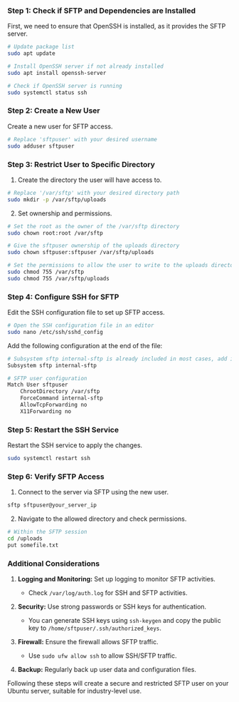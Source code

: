### Step 1: Check if SFTP and Dependencies are Installed
First, we need to ensure that OpenSSH is installed, as it provides the SFTP server.

```bash
# Update package list
sudo apt update

# Install OpenSSH server if not already installed
sudo apt install openssh-server

# Check if OpenSSH server is running
sudo systemctl status ssh
```

### Step 2: Create a New User
Create a new user for SFTP access.

```bash
# Replace 'sftpuser' with your desired username
sudo adduser sftpuser
```

### Step 3: Restrict User to Specific Directory
1. Create the directory the user will have access to.

```bash
# Replace '/var/sftp' with your desired directory path
sudo mkdir -p /var/sftp/uploads
```

2. Set ownership and permissions.

```bash
# Set the root as the owner of the /var/sftp directory
sudo chown root:root /var/sftp

# Give the sftpuser ownership of the uploads directory
sudo chown sftpuser:sftpuser /var/sftp/uploads

# Set the permissions to allow the user to write to the uploads directory
sudo chmod 755 /var/sftp
sudo chmod 755 /var/sftp/uploads
```

### Step 4: Configure SSH for SFTP
Edit the SSH configuration file to set up SFTP access.

```bash
# Open the SSH configuration file in an editor
sudo nano /etc/ssh/sshd_config
```

Add the following configuration at the end of the file:

```bash
# Subsystem sftp internal-sftp is already included in most cases, add if not present
Subsystem sftp internal-sftp

# SFTP user configuration
Match User sftpuser
    ChrootDirectory /var/sftp
    ForceCommand internal-sftp
    AllowTcpForwarding no
    X11Forwarding no
```

### Step 5: Restart the SSH Service
Restart the SSH service to apply the changes.

```bash
sudo systemctl restart ssh
```

### Step 6: Verify SFTP Access
1. Connect to the server via SFTP using the new user.

```bash
sftp sftpuser@your_server_ip
```

2. Navigate to the allowed directory and check permissions.

```bash
# Within the SFTP session
cd /uploads
put somefile.txt
```

### Additional Considerations
1. **Logging and Monitoring:** Set up logging to monitor SFTP activities.
    - Check `/var/log/auth.log` for SSH and SFTP activities.

2. **Security:** Use strong passwords or SSH keys for authentication.
    - You can generate SSH keys using `ssh-keygen` and copy the public key to `/home/sftpuser/.ssh/authorized_keys`.

3. **Firewall:** Ensure the firewall allows SFTP traffic.
    - Use `sudo ufw allow ssh` to allow SSH/SFTP traffic.

4. **Backup:** Regularly back up user data and configuration files.

Following these steps will create a secure and restricted SFTP user on your Ubuntu server, suitable for industry-level use.